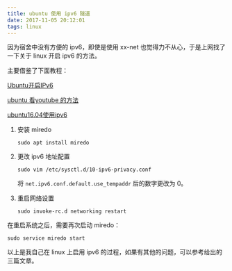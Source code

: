 ```yaml
---
title: ubuntu 使用 ipv6 隧道
date: 2017-11-05 20:12:01
tags: linux
---
```


因为宿舍中没有方便的 ipv6，即使是使用 xx-net 也觉得力不从心，于是上网找了一下关于 linux 开启 ipv6 的方法。

主要借鉴了下面教程：

[Ubuntu开启IPv6](http://www.linuxidc.com/Linux/2013-03/80479.htm)

[ubuntu 看youtube 的方法](http://blog.sina.com.cn/s/blog_509336720100xf32.html)

[ubuntu16.04使用ipv6](http://blog.csdn.net/scylhy/article/details/72699166)

<!--more-->

1. 安装 miredo 

   ```shell
   sudo apt install miredo
   ```

2. 更改 ipv6 地址配置

   ```shell
   sudo vim /etc/sysctl.d/10-ipv6-privacy.conf
   ```

   将 `net.ipv6.conf.default.use_tempaddr`  后的数字更改为 0。

3. 重启网络设置

   ```shell
   sudo invoke-rc.d networking restart
   ```



在重启系统之后，需要再次启动 miredo：

```shell
sudo service miredo start
```



以上是我自己在 linux 上启用 ipv6 的过程，如果有其他的问题，可以参考给出的三篇文章。

